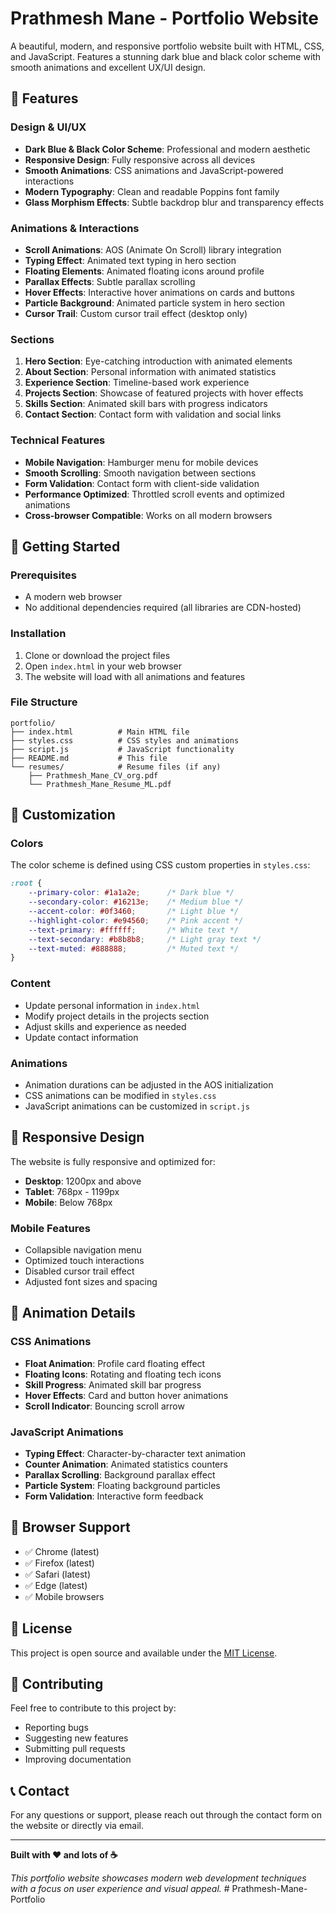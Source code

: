 # Prathmesh Mane - Portfolio Website

A beautiful, modern, and responsive portfolio website built with HTML, CSS, and JavaScript. Features a stunning dark blue and black color scheme with smooth animations and excellent UX/UI design.

## 🎨 Features

### Design & UI/UX
- **Dark Blue & Black Color Scheme**: Professional and modern aesthetic
- **Responsive Design**: Fully responsive across all devices
- **Smooth Animations**: CSS animations and JavaScript-powered interactions
- **Modern Typography**: Clean and readable Poppins font family
- **Glass Morphism Effects**: Subtle backdrop blur and transparency effects

### Animations & Interactions
- **Scroll Animations**: AOS (Animate On Scroll) library integration
- **Typing Effect**: Animated text typing in hero section
- **Floating Elements**: Animated floating icons around profile
- **Parallax Effects**: Subtle parallax scrolling
- **Hover Effects**: Interactive hover animations on cards and buttons
- **Particle Background**: Animated particle system in hero section
- **Cursor Trail**: Custom cursor trail effect (desktop only)

### Sections
1. **Hero Section**: Eye-catching introduction with animated elements
2. **About Section**: Personal information with animated statistics
3. **Experience Section**: Timeline-based work experience
4. **Projects Section**: Showcase of featured projects with hover effects
5. **Skills Section**: Animated skill bars with progress indicators
6. **Contact Section**: Contact form with validation and social links

### Technical Features
- **Mobile Navigation**: Hamburger menu for mobile devices
- **Smooth Scrolling**: Smooth navigation between sections
- **Form Validation**: Contact form with client-side validation
- **Performance Optimized**: Throttled scroll events and optimized animations
- **Cross-browser Compatible**: Works on all modern browsers

## 🚀 Getting Started

### Prerequisites
- A modern web browser
- No additional dependencies required (all libraries are CDN-hosted)

### Installation
1. Clone or download the project files
2. Open `index.html` in your web browser
3. The website will load with all animations and features

### File Structure
```
portfolio/
├── index.html          # Main HTML file
├── styles.css          # CSS styles and animations
├── script.js           # JavaScript functionality
├── README.md           # This file
└── resumes/            # Resume files (if any)
    ├── Prathmesh_Mane_CV_org.pdf
    └── Prathmesh_Mane_Resume_ML.pdf
```

## 🎯 Customization

### Colors
The color scheme is defined using CSS custom properties in `styles.css`:

```css
:root {
    --primary-color: #1a1a2e;      /* Dark blue */
    --secondary-color: #16213e;    /* Medium blue */
    --accent-color: #0f3460;       /* Light blue */
    --highlight-color: #e94560;    /* Pink accent */
    --text-primary: #ffffff;       /* White text */
    --text-secondary: #b8b8b8;     /* Light gray text */
    --text-muted: #888888;         /* Muted text */
}
```

### Content
- Update personal information in `index.html`
- Modify project details in the projects section
- Adjust skills and experience as needed
- Update contact information

### Animations
- Animation durations can be adjusted in the AOS initialization
- CSS animations can be modified in `styles.css`
- JavaScript animations can be customized in `script.js`

## 📱 Responsive Design

The website is fully responsive and optimized for:
- **Desktop**: 1200px and above
- **Tablet**: 768px - 1199px
- **Mobile**: Below 768px

### Mobile Features
- Collapsible navigation menu
- Optimized touch interactions
- Disabled cursor trail effect
- Adjusted font sizes and spacing

## 🎨 Animation Details

### CSS Animations
- **Float Animation**: Profile card floating effect
- **Floating Icons**: Rotating and floating tech icons
- **Skill Progress**: Animated skill bar progress
- **Hover Effects**: Card and button hover animations
- **Scroll Indicator**: Bouncing scroll arrow

### JavaScript Animations
- **Typing Effect**: Character-by-character text animation
- **Counter Animation**: Animated statistics counters
- **Parallax Scrolling**: Background parallax effect
- **Particle System**: Floating background particles
- **Form Validation**: Interactive form feedback

## 🔧 Browser Support

- ✅ Chrome (latest)
- ✅ Firefox (latest)
- ✅ Safari (latest)
- ✅ Edge (latest)
- ✅ Mobile browsers

## 📄 License

This project is open source and available under the [MIT License](LICENSE).

## 🤝 Contributing

Feel free to contribute to this project by:
- Reporting bugs
- Suggesting new features
- Submitting pull requests
- Improving documentation

## 📞 Contact

For any questions or support, please reach out through the contact form on the website or directly via email.

---

**Built with ❤️ and lots of ☕**

*This portfolio website showcases modern web development techniques with a focus on user experience and visual appeal.*
#   P r a t h m e s h - M a n e - P o r t f o l i o  
 